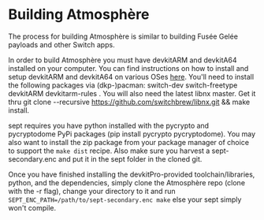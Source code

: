# Building Atmosphère
The process for building Atmosphère is similar to building Fusée Gelée payloads and other Switch apps.

In order to build Atmosphère you must have devkitARM and devkitA64 installed on your computer. You can find instructions on how to install and setup devkitARM and devkitA64 on various OSes [here](https://devkitpro.org/wiki/Getting_Started). You'll need to install the following packages via (dkp-)pacman: switch-dev switch-freetype devkitARM devkitarm-rules . You will also need the latest libnx master. Get it thru git clone --recursive https://github.com/switchbrew/libnx.git && make install.

sept requires you have python installed with the pycrypto and pycryptodome PyPi packages (pip install pycrypto pycryptodome). You may also want to install the zip package from your package manager of choice to support the `make dist` recipe. Also make sure you harvest a sept-secondary.enc and put it in the sept folder in the cloned git.

Once you have finished installing the devkitPro-provided toolchain/libraries, python, and the dependencies, simply clone the Atmosphère repo (clone with the -r flag), change your directory to it and run `SEPT_ENC_PATH=/path/to/sept-secondary.enc make` else your sept simply won't compile.
